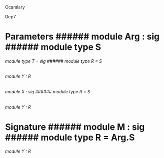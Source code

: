 Ocamlary

Dep7



# Parameters ######  module          Arg         :    sig      ######  module        type          S          



######  module        type          T         =    sig      ######  module        type          R      =   S          



######  module          Y      :   R          



       



######  module          X         :    sig      ######  module        type          R      =   S          



######  module          Y      :   R          



       



       



# Signature ######  module          M         :    sig      ######  module        type          R      =   Arg.S          



######  module          Y      :   R          



       



